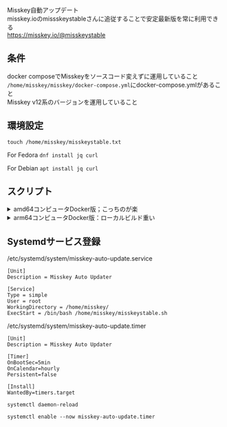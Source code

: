 Misskey自動アップデート  
misskey.ioのmissskeystableさんに追従することで安定最新版を常に利用できる  
https://misskey.io/@misskeystable

## 条件
docker composeでMisskeyをソースコード変えずに運用していること  
`/home/misskey/misskey/docker-compose.yml`にdocker-compose.ymlがあること  
Misskey v12系のバージョンを運用していること

## 環境設定
`touch /home/misskey/misskeystable.txt`

For Fedora
`dnf install jq curl`

For Debian
`apt install jq curl`

## スクリプト


<details><summary>amd64コンピュータDocker版；こっちのが楽</summary>

`docker-compose.yml`で
```
    image: misskey/misskey:latest
```
を記載

/home/misskey/misskeystable.sh
```bash:misskeystable.sh
#!/bin/bash
oldversion=`cat /home/misskey/misskeystable.txt`
stableversion=`curl --silent -X POST https://misskey.io/api/users/show -d '{"username":"misskeystable"}' | jq -r '.description'`
health=`curl --silent -I -X POST https://misskey.io/api/ping | grep HTTP | awk '{print $2}'`
if [[ $stableversion =~ 12\.+[0-9] ]] && [ $health = 200 ]; then
echo version check is ok.
versioncheck=0
else
echo version check was failed.
versioncheck=1
fi
if [ $oldversion != $stableversion ] && [ $versioncheck = 0 ]; then
echo Misskeyの安定版は${oldversion}から${stableversion}に変わりました。
echo アップデートを実行します。

echo ５分待機します。
sleep 300
sudo sed -i -e "/^ *image: misskey\/misskey:/c\    image: misskey\/misskey:$stableversion" /home/misskey/misskey/docker-compose.yml
docker compose -f /home/misskey/misskey/docker-compose.yml pull;docker compose -f /home/misskey/misskey/docker-compose.yml up -d

echo アップデート完了しました。バージョンを記憶します。
echo $stableversion > /home/misskey/misskeystable.txt
else
echo $oldversion is latest.
fi
```
</details>



<details><summary>arm64コンピュータDocker版：ローカルビルド重い</summary>
  
`docker-compose.yml`で
```
    image: misskey_web:latest
```
を記載

/home/misskey/misskeystable.sh
```bash:misskeystable.sh
#!/bin/bash
oldversion=`cat /home/misskey/misskeystable.txt`
stableversion=`curl --silent -X POST https://misskey.io/api/users/show -d '{"username":"misskeystable"}' | jq -r '.description'`
health=`curl --silent -I -X POST https://misskey.io/api/ping | grep HTTP | awk '{print $2}'`
if [[ $stableversion =~ 12\.+[0-9] ]] && [ $health = 200 ]; then
echo version check is ok.
versioncheck=0
else
echo version check was failed.
versioncheck=1
fi
if [ $oldversion != $stableversion ] && [ $versioncheck = 0 ]; then
echo Misskeyの安定版は${oldversion}から${stableversion}に変わりました。
echo アップデートを実行します。

echo ５分待機します。
sleep 300

su - misskey -c 'cd /home/misskey/misskey/;git fetch --tags;git reset --hard origin/develop;git checkout ${stableversion}'
docker compose -f /home/misskey/misskey/docker-compose.yml build
docker compose -f /home/misskey/misskey/docker-compose.yml up -d

echo アップデート完了しました。バージョンを記憶します。
echo $stableversion > /home/misskey/misskeystable.txt
else
echo $oldversion is latest.
fi
```
  
</details>

## Systemdサービス登録

/etc/systemd/system/misskey-auto-update.service
```systemd:/etc/systemd/system/misskey-auto-update.service
[Unit]
Description = Misskey Auto Updater

[Service]
Type = simple
User = root
WorkingDirectory = /home/misskey/
ExecStart = /bin/bash /home/misskey/misskeystable.sh
```

/etc/systemd/system/misskey-auto-update.timer
```systemd:/etc/systemd/system/misskey-auto-update.timer
[Unit]
Description = Misskey Auto Updater

[Timer]
OnBootSec=5min
OnCalendar=hourly
Persistent=false

[Install]
WantedBy=timers.target
```

`systemctl daemon-reload`  

`systemctl enable --now misskey-auto-update.timer`  

